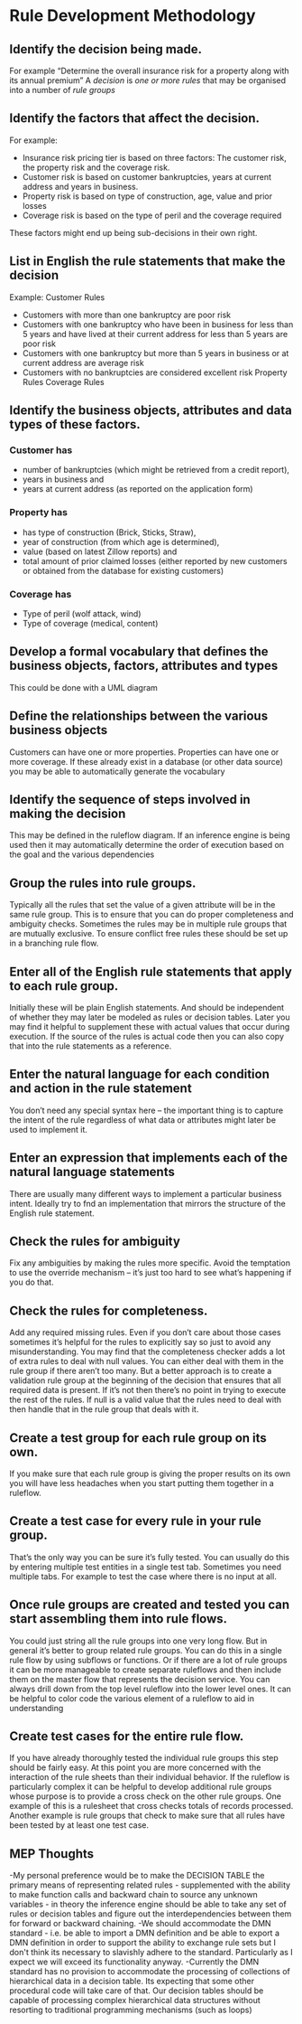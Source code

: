 # Rule Development Methodology

## Identify the decision being made.
For example “Determine the overall insurance risk for a property along with its annual premium”
A *decision* is *one or more rules* that may be organised into a number of *rule groups*

## Identify the factors that affect the decision. 
For example:
*	Insurance risk pricing tier is based on three factors: The customer risk, the property risk and the coverage risk.
*	Customer risk is based on customer bankruptcies, years at current address and years in business.
*	Property risk is based on type of construction, age, value and prior losses
*	Coverage risk is based on the type of peril and the coverage required

These factors might end up being sub-decisions in their own right.

## List in English the rule statements that make the decision 
Example:
Customer Rules
*	Customers with more than one bankruptcy are poor risk
*	Customers with one bankruptcy who have been in business for less than 5 years and have lived at their current address for less than 5 years are poor risk
*	Customers with one bankruptcy but more than 5 years in business or at current address are average risk
*	Customers with no bankruptcies are considered excellent risk
Property Rules
Coverage Rules

## Identify the business objects, attributes and data types of these factors.

### Customer has 
*	number of bankruptcies (which might be retrieved from a credit report), 
*	years in business and
*	 years at current address (as reported on the application form)
### Property has
*	has type of construction (Brick, Sticks, Straw), 
*	year of construction (from which age is determined), 
*	value (based on latest Zillow reports) and
*	 total amount of prior claimed losses (either reported by new customers or obtained from the database for existing customers)
### Coverage has
*	Type of  peril (wolf attack, wind)
*	Type of coverage (medical, content)

## Develop a formal vocabulary that defines the business objects, factors, attributes and types
This could be done with a UML diagram

## Define the relationships between the various business objects
Customers can have one or more properties. Properties can have one or more coverage. 
If these already exist in a database (or other data source) you may be able to automatically generate the vocabulary

## Identify the sequence of steps involved in making the decision
 This may be defined in the ruleflow diagram. 
 If an inference engine is being used then it may automatically determine the order of execution based on the goal and the various dependencies 

## Group the rules into rule groups. 
Typically all the rules that set the value of a given attribute will be in the same rule group. 
This is to ensure that you can do proper completeness and ambiguity checks. 
Sometimes the rules may be in multiple rule groups that are mutually exclusive. 
To ensure conflict free rules these should be set up in a branching rule flow.

## Enter all of the English rule statements that apply to each rule group. 
Initially these will be plain English statements. And should be independent of whether they may later be modeled as rules or decision tables.
Later you may find it helpful to supplement these with actual values that occur during execution. 
If the source of the rules is actual code then you can also copy that into the rule statements as a reference.

## Enter the natural language for each condition and action in the rule statement 
You don’t need any special syntax here – 
the important thing is to capture the intent of the rule regardless of what data or attributes might later be used to implement it.

## Enter an expression that implements each of the natural language statements
There are usually many different ways to implement a particular business intent. 
Ideally try to fnd an implementation that mirrors the structure of the English rule statement.

## Check the rules for ambiguity
Fix any ambiguities by making the rules more specific. Avoid the temptation to use the override mechanism – 
it’s just too hard to see what’s happening if you do that.

## Check the rules for completeness. 
Add any required missing rules. 
Even if you don’t care about those cases sometimes it’s helpful for the rules to explicitly say so just to avoid any misunderstanding. 
You may find that the completeness checker adds a lot of extra rules to deal with null values. 
You can either deal with them in the rule group if there aren’t too many. 
But a better approach is to create a validation rule group at the beginning of the decision that ensures that all required data is present. 
If it’s not then there’s no point in trying to execute the rest of the rules. 
If null is a valid value that the rules need to deal with then handle that in the rule group that deals with it.

## Create a test group for each rule group on its own.
 If you make sure that each rule group is giving the proper results on its own you will have less headaches when you start putting them together in a ruleflow. 

## Create a test case for every rule in your rule group. 
That’s the only way you can be sure it’s fully tested. You can usually do this by entering multiple test entities in a single test tab. 
Sometimes you need multiple tabs. For example to test the case where there is no input at all.

## Once rule groups are created and tested you can start assembling them into rule flows. 
You could just string all the rule groups into one very long flow. 
But in general it’s better to group related rule groups. 
You can do this in a single rule flow by using subflows or functions. 
Or if there are a lot of rule groups it can be more manageable to create separate ruleflows and then include them on the master flow that represents the decision service. 
You can always drill down from the top level ruleflow into the lower level ones.
It can be helpful to color code the various element of a ruleflow to aid in understanding

## Create test cases for the entire rule flow. 
If you have already thoroughly tested the individual rule groups this step should be fairly easy. 
At this point you are more concerned with the interaction of the rule sheets than their individual behavior.
If the ruleflow is particularly complex it can be helpful to develop additional rule groups whose purpose is to provide a cross check on the other rule groups. 
One example of this is a rulesheet that cross checks totals of records processed. 
Another example is rule groups that check to make sure that all rules have been tested by at least one test case.


## MEP Thoughts
-My personal preference would be to make the DECISION TABLE the primary means of representing related rules - supplemented with the ability to make function calls and backward chain to source any unknown variables - in theory the inference engine should be able to take any set of rules or decision tables and figure out the interdependencies between them for forward or backward chaining.
-We should accommodate the DMN standard - i.e. be able to import a DMN definition and be able to export a DMN definition in order to support the ability to exchange rule sets but I don't think its necessary to slavishly adhere to the standard. Particularly as I expect we will exceed its functionality anyway.
-Currently the DMN standard has no provision to accommodate the processing of collections of hierarchical data in a decision table. Its expecting that some other procedural code will take care of that.  Our decision tables should be capable of processing complex hierarchical data structures without resorting to traditional programming mechanisms (such as loops)

